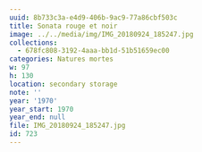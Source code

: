 ```yaml
---
uuid: 8b733c3a-e4d9-406b-9ac9-77a86cbf503c
title: Sonata rouge et noir
image: ../../media/img/IMG_20180924_185247.jpg
collections:
  - 678fc808-3192-4aaa-bb1d-51b51659ec00
categories: Natures mortes
w: 97
h: 130
location: secondary storage
note: ''
year: '1970'
year_start: 1970
year_end: null
file: IMG_20180924_185247.jpg
id: 723
---
```


